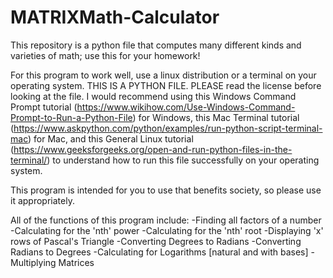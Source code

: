 # MATRIXMath-Calculator
This repository is a python file that computes many different kinds and varieties of math; use this for your homework!

For this program to work well, use a linux distribution or a terminal on your operating system. THIS IS A PYTHON FILE. PLEASE read the license before looking at the file. I would recommend using this Windows Command Prompt tutorial (https://www.wikihow.com/Use-Windows-Command-Prompt-to-Run-a-Python-File) for Windows, this Mac Terminal tutorial (https://www.askpython.com/python/examples/run-python-script-terminal-mac) for Mac, and this General Linux tutorial (https://www.geeksforgeeks.org/open-and-run-python-files-in-the-terminal/) to understand how to run this file successfully on your operating system.

This program is intended for you to use that benefits society, so please use it appropriately.

All of the functions of this program include:
-Finding all factors of a number
-Calculating for the 'nth' power
-Calculating for the 'nth' root
-Displaying 'x' rows of Pascal's Triangle
-Converting Degrees to Radians
-Converting Radians to Degrees
-Calculating for Logarithms [natural and with bases]
-Multiplying Matrices
